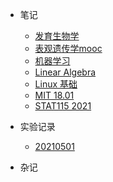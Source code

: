 
* 笔记
  * [发育生物学](Learning/发育生物学.md)
  * [表观遗传学mooc](Learning/表观遗传学mooc.md)
  * [机器学习](Learning/机器学习-李宏毅.md)
  * [Linear Algebra](Learning/Linear_Algebra.md)
  * [Linux 基础](Learning/Linux基础.md)
  * [MIT 18.01](Learning/MIT_18.01.md)
  * [STAT115 2021](Learning/STAT115_2021笔记.md)
* 实验记录
  * [20210501](Experiment_Recording/Rice_Epigenome_Prediction/Transformer_20210501.md)
  
* 杂记
